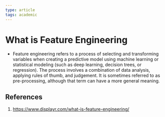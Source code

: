 ```yaml
---
type: article
tags: academic
---
```

# What is Feature Engineering

- Feature engineering refers to a process of selecting and transforming variables when creating a predictive model using machine learning or statistical modeling (such as deep learning, decision trees, or regression). The process involves a combination of data analysis, applying rules of thumb, and judgement. It is sometimes referred to as pre-processing, although that term can have a more general meaning.

## References
1. https://www.displayr.com/what-is-feature-engineering/